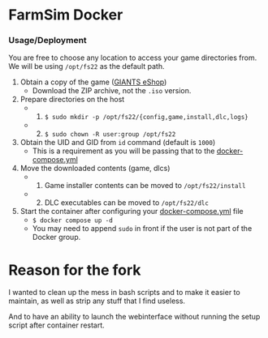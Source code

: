 # FarmSim Docker

### Usage/Deployment

You are free to choose any location to access your game directories from.  
We will be using `/opt/fs22` as the default path.

1. Obtain a copy of the game ([GIANTS eShop](https://www.farming-simulator.com/buy-now.php?platform=pcdigital))
   - Download the ZIP archive, not the `.iso` version.
2. Prepare directories on the host
   - 1. `$ sudo mkdir -p /opt/fs22/{config,game,install,dlc,logs}`
   - 2. `$ sudo chown -R user:group /opt/fs22`
3. Obtain the UID and GID from `id` command (default is `1000`)
   - This is a requirement as you will be passing that to the [docker-compose.yml](./docker-compose.yml)
4. Move the downloaded contents (game, dlcs)
   - 1. Game installer contents can be moved to `/opt/fs22/install`
   - 2. DLC executables can be moved to `/opt/fs22/dlc`
5. Start the container after configuring your [docker-compose.yml](./docker-compose.yml) file
   - `$ docker compose up -d`
   - You may need to append `sudo` in front if the user is not part of the Docker group.

# Reason for the fork

I wanted to clean up the mess in bash scripts and to make it easier to maintain, as well as strip any stuff that I find useless.

And to have an ability to launch the webinterface without running the setup script after container restart.
